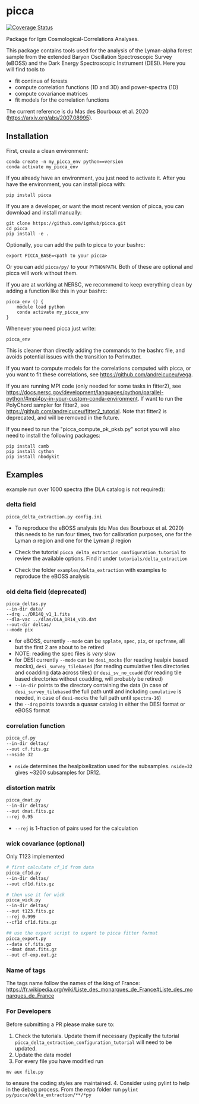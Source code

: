 # picca
[![Coverage Status](https://coveralls.io/repos/github/igmhub/picca/badge.svg?branch=master)](https://coveralls.io/github/igmhub/picca?branch=master)

Package for Igm Cosmological-Correlations Analyses.

This package contains tools used for the analysis of the Lyman-alpha forest sample from the extended Baryon Oscillation Spectroscopic Survey (eBOSS) and the Dark Energy Spectroscopic Instrument (DESI). Here you will find tools to

- fit continua of forests
- compute correlation functions (1D and 3D) and power-spectra (1D)
- compute covariance matrices
- fit models for the correlation functions

The current reference is du Mas des Bourboux et al. 2020 (https://arxiv.org/abs/2007.08995).

## Installation
First, create a clean environment:
```
conda create -n my_picca_env python==version
conda activate my_picca_env
```
If you already have an environment, you just need to activate it.
After you have the environment, you can install picca with:
```
pip install picca
```
If you are a developer, or want the most recent version of picca, you can download and install manually:
```
git clone https://github.com/igmhub/picca.git
cd picca
pip install -e .
```
Optionally, you can add the path to picca to your bashrc:
```
export PICCA_BASE=<path to your picca>
```
Or you can add `picca/py/` to your `PYTHONPATH`. Both of these are optional and picca will work without them.

If you are at working at NERSC, we recommend to keep everything clean by adding a function like this in your bashrc:
```
picca_env () {
    module load python
    conda activate my_picca_env
}
```
Whenever you need picca just write:
```
picca_env
```
This is cleaner than directly adding the commands to the bashrc file, and avoids potential issues with the transition to Perlmutter.

If you want to compute models for the correlations computed with picca, or you want to fit these correlations, see https://github.com/andreicuceu/vega.

If you are running MPI code (only needed for some tasks in fitter2), see https://docs.nersc.gov/development/languages/python/parallel-python/#mpi4py-in-your-custom-conda-environment. If want to run the PolyChord sampler for fitter2, see https://github.com/andreicuceu/fitter2_tutorial. Note that fitter2 is deprecated, and will be removed in the future.

If you need to run the "picca_compute_pk_pksb.py" script you will also need to install the following packages:
```
pip install camb
pip install cython
pip install nbodykit
```

## Examples

example run over 1000 spectra (the DLA catalog is not required):

### delta field
```
picca_delta_extraction.py config.ini
```

* To reproduce the eBOSS analysis (du Mas des Bourboux et al. 2020) this needs to be run four times, two for calibration purposes, one for the Lyman $\alpha$ region and one for the Lyman $\beta$ region

* Check the tutorial `picca_delta_extraction_configuration_tutorial` to review the available options. Find it under `tutorials/delta_extraction`

* Check the folder `examples/delta_extraction` with examples to reproduce the eBOSS analysis

### old delta field (deprecated)

```
picca_deltas.py
--in-dir data/
--drq ../DR14Q_v1_1.fits
--dla-vac ../dlas/DLA_DR14_v1b.dat
--out-dir deltas/
--mode pix
```

*   for eBOSS, currently `--mode` can be  `spplate`, `spec`, `pix`, or `spcframe`, all but the first 2 are about to be retired
*   NOTE: reading the spec files is *very* slow
*   for DESI currently `--mode` can be `desi_mocks` (for reading healpix based mocks), `desi_survey_tilebased` (for reading cumulative tiles directories and coadding data across tiles) or `desi_sv_no_coadd` (for reading tile based directories without coadding, will probably be retired)
*   `--in-dir` points to the directory containing the data (in case of `desi_survey_tilebased` the full path until and including `cumulative` is needed, in case of `desi-mocks` the full path until `spectra-16`)
*   the `--drq` points towards a quasar catalog in either the DESI format or eBOSS format

### correlation function

```bash
picca_cf.py
--in-dir deltas/
--out cf.fits.gz
--nside 32
```
*   `nside` determines the healpixelization used for the subsamples. `nside=32` gives ~3200 subsamples for DR12.

### distortion matrix

```bash
picca_dmat.py
--in-dir deltas/
--out dmat.fits.gz
--rej 0.95
```

*   `--rej` is 1-fraction of pairs used for the calculation

### wick covariance (optional)

Only T123 implemented

```bash
# first calculate cf_1d from data
picca_cf1d.py
--in-dir deltas/
--out cf1d.fits.gz

# then use it for wick
picca_wick.py
--in-dir deltas/
--out t123.fits.gz
--rej 0.999
--cf1d cf1d.fits.gz

## use the export script to export to picca fitter format
picca_export.py
--data cf.fits.gz
--dmat dmat.fits.gz
--out cf-exp.out.gz
```

### Name of tags

The tags name follow the names of the king of France:<br/>
https://fr.wikipedia.org/wiki/Liste_des_monarques_de_France#Liste_des_monarques_de_France

### For Developers
Before submitting a PR please make sure to:
1. Check the tutorials. Update them if necessary (typically the tutorial `picca_delta_extraction_configuration_tutorial` will need to be updated.
2. Update the data model
3. For every file you have modified run
```yapf --style google file.py > aux
mv aux file.py
```
to ensure the coding styles are maintained.
4. Consider using pylint to help in the debug process. From the repo folder run
```pylint py/picca/delta_extraction/**/*py```
